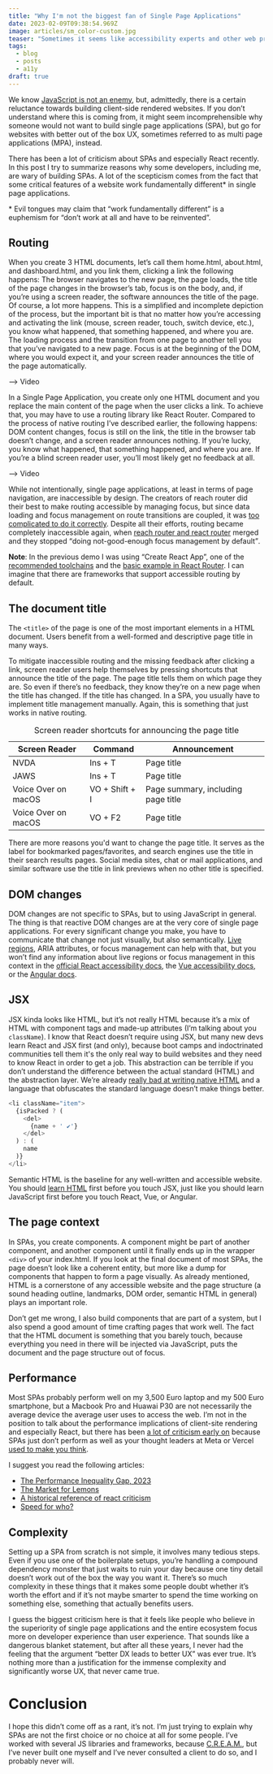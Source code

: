 ```yaml
---
title: "Why I'm not the biggest fan of Single Page Applications"
date: 2023-02-09T09:38:54.969Z
image: articles/sm_color-custom.jpg
teaser: "Sometimes it seems like accessibility experts and other web professionals who focus on users and user experience hate JavaScript. This might be true for some, but most understand that JavaScript can be useful for improving UX and even accessibility. JavaScript solutions are often more accessible than their [pure HTML](https://daverupert.com/2020/02/html-the-inaccessible-parts/) or [CSS counterparts](https://www.smashingmagazine.com/2021/06/css-javascript-requirements-accessible-components/)."
tags:
  - blog
  - posts
  - a11y
draft: true
---
```


We know [JavaScript is not an enemy](https://www.marcozehe.de/javascript-not-enemy-accessibility/), but, admittedly, there is a certain reluctance towards building client-side rendered websites. If you don’t understand where this is coming from, it might seem incomprehensible why someone would not want to build single page applications (SPA), but go for websites with better out of the box UX, sometimes referred to as multi page applications (MPA), instead. 

There has been a lot of criticism about SPAs and especially React recently. In this post I try to summarize reasons why some developers, including me, are wary of building SPAs. A lot of the scepticism comes from the fact that some critical features of a website work fundamentally different* in single page applications. 

\* Evil tongues may claim that “work fundamentally different” is a euphemism for “don’t work at all and have to be reinvented”.

## Routing

When you create 3 HTML documents, let’s call them home.html, about.html, and dashboard.html, and you link them, clicking a link the following happens: The browser navigates to the new page, the page loads, the title of the page changes in the browser’s tab, focus is on the body, and, if you’re using a screen reader, the software announces the title of the page. Of course, a lot more happens. This is a simplified and incomplete depiction of the process, but the important bit is that no matter how you’re accessing and activating the link (mouse, screen reader, touch, switch device, etc.), you know what happened, that something happened, and where you are. The loading process and the transition from one page to another tell you that you’ve navigated to a new page. Focus is at the beginning of the DOM, where you would expect it, and your screen reader announces the title of the page automatically.

--> Video

In a Single Page Application, you create only one HTML document and you replace the main content of the page when the user clicks a link. To achieve that, you may have to use a routing library like React Router. Compared to the process of native routing I’ve described earlier, the following happens: DOM content changes, focus is still on the link, the title in the browser tab doesn’t change, and a screen reader announces nothing. If you’re lucky, you know what happened, that something happened, and where you are. If you’re a blind screen reader user, you’ll most likely get no feedback at all.

--> Video

While not intentionally, single page applications, at least in terms of page navigation, are inaccessible by design. The creators of reach router did their best to make routing accessible by managing focus, but since data loading and focus management on route transitions are coupled, it was [too complicated to do it correctly](https://github.com/remix-run/react-router/discussions/9555?sort=new). Despite all their efforts, routing became completely inaccessible again, when [reach router and react router](https://reactrouter.com/en/main/upgrading/reach) merged and they stopped <q>doing not-good-enough focus management by default</q>.

**Note**: In the previous demo I was using “Create React App”, one of the [recommended toolchains](https://reactjs.org/docs/create-a-new-react-app.html#recommended-toolchains) and the [basic example in React Router](https://stackblitz.com/github/remix-run/react-router/tree/main/examples/basic?file=src/main.tsx). I can imagine that there are frameworks that support accessible routing by default.

## The document title

The `<title>` of the page is one of the most important elements in a HTML document. Users benefit from a well-formed and descriptive page title in many ways. 

To mitigate inaccessible routing and the missing feedback after clicking a link, screen reader users help themselves by pressing shortcuts that announce the title of the page. The page title tells them on which page they are. So even if there’s no feedback, they know they’re on a new page when the title has changed. If the title has changed. In a SPA, you usually have to implement title management manually. Again, this is something that just works in native routing. 

<table>
  <caption>Screen reader shortcuts for announcing the page title</caption>
  <thead>
    <tr>
      <th>Screen Reader</th>
      <th>Command</th>
      <th>Announcement</th>
    </tr>
  </thead>
  <tbody>
    <tr>
      <td>NVDA</td>
      <td>Ins + T</td>
      <td>Page title</td>
    </tr>
    <tr>
      <td>JAWS</td>
      <td>Ins + T</td>
      <td>Page title</td>
    </tr>
    <tr>
      <td>Voice Over on macOS</td>
      <td>VO + Shift + I</td>
      <td>Page summary, including page title</td>
    </tr>
    <tr>
      <td>Voice Over on macOS</td>
      <td>VO + F2</td>
      <td>Page title</td>
    </tr>
  </tbody>
</table>

There are more reasons you'd want to change the page title. It serves as the label for bookmarked pages/favorites, and search engines use the title in their search results pages. Social media sites, chat or mail applications, and similar software use the title in link previews when no other title is specified.

## DOM changes

DOM changes are not specific to SPAs, but to using JavaScript in general. The thing is that reactive DOM changes are at the very core of single page applications. For every significant change you make, you have to communicate that change not just visually, but also semantically. [Live regions](https://developer.mozilla.org/en-US/docs/Web/Accessibility/ARIA/ARIA_Live_Regions), ARIA attributes, or focus management can help with that, but you won’t find any information about live regions or focus management in this context in the [official React accessibility docs](https://reactjs.org/docs/accessibility.html), the [Vue accessibility docs](https://vuejs.org/guide/best-practices/accessibility.html#semantic-forms), or the [Angular docs](https://vuejs.org/guide/best-practices/accessibility.html#semantic-forms).

## JSX

JSX kinda looks like HTML, but it’s not really HTML because it’s a mix of HTML with component tags and made-up attributes (I’m talking about you `className`). I know that React doesn’t require using JSX, but many new devs learn React and JSX first (and only), because boot camps and indoctrinated communities tell them it's the only real way to build websites and they need to know React in order to get a job. This abstraction can be terrible if you don’t understand the difference between the actual standard (HTML) and the abstraction layer. We’re already [really bad at writing native HTML](https://www.youtube.com/watch?v=Wno1IhEBTxc) and a language that obfuscates the standard language doesn’t make things better.

```js
<li className="item">
  {isPacked ? (
    <del>
      {name + ' ✔'}
    </del>
  ) : (
    name
  )}
</li>
```

Semantic HTML is the baseline for any well-written and accessible website. You should [learn HTML](https://web.dev/learn/html/) first before you touch JSX, just like you should learn JavaScript first before you touch React, Vue, or Angular.

## The page context

In SPAs, you create components. A component might be part of another component, and another component until it finally ends up in the wrapper `<div>` of your index.html. If you look at the final document of most SPAs, the page doesn’t look like a coherent entity, but more like a dump for components that happen to form a page visually. As already mentioned, HTML is a cornerstone of any accessible website and the page structure (a sound heading outline, landmarks, DOM order, semantic HTML in general) plays an important role. 

Don’t get me wrong, I also build components that are part of a system, but I also spend a good amount of time crafting pages that work well. The fact that the HTML document is something that you barely touch, because everything you need in there will be injected via JavaScript, puts the document and the page structure out of focus.

## Performance

Most SPAs probably perform well on my 3,500 Euro laptop and my 500 Euro smartphone, but a Macbook Pro and Huawai P30 are not necessarily the average device the average user uses to access the web. I’m not in the position to talk about the performance implications of client-site rendering and especially React, but there has been [a lot of criticism early on](https://www.zachleat.com/web/react-criticism/) because SPAs just don’t perform as well as your thought leaders at Meta or Vercel [used to make you think](https://github.com/reactjs/reactjs.org/pull/5487#issuecomment-1409720741).

I suggest you read the following articles:

* [The Performance Inequality Gap, 2023](https://infrequently.org/2022/12/performance-baseline-2023/)
* [The Market for Lemons](https://infrequently.org/2023/02/the-market-for-lemons/)
* [A historical reference of react criticism](https://www.zachleat.com/web/react-criticism/)
* [Speed for who?](https://andy-bell.co.uk/speed-for-who/)

## Complexity

Setting up a SPA from scratch is not simple, it involves many tedious steps. Even if you use one of the boilerplate setups, you’re handling a compound dependency monster that just waits to ruin your day because one tiny detail doesn’t work out of the box the way you want it. There’s so much complexity in these things that it makes some people doubt whether it’s worth the effort and if it’s not maybe smarter to spend the time working on something else, something that actually benefits users.

I guess the biggest criticism here is that it feels like people who believe in the superiority of single page applications and the entire ecosystem focus more on developer experience than user experience. That sounds like a dangerous blanket statement, but after all these years, I never had the feeling that the argument “better DX leads to better UX” was ever true. It’s nothing more than a justification for the immense complexity and significantly worse UX, that never came true.

# Conclusion

I hope this didn’t come off as a rant, it’s not. I’m just trying to explain why SPAs are not the first choice or no choice at all for some people. I’ve worked with several JS libraries and frameworks, because [C.R.E.A.M.](https://www.youtube.com/watch?v=PBwAxmrE194), but I’ve never built one myself and I’ve never consulted a client to do so, and I probably never will.
